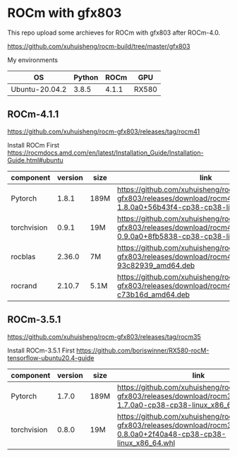 
# ROCm with gfx803

This repo upload some archieves for ROCm with gfx803 after ROCm-4.0.

<https://github.com/xuhuisheng/rocm-build/tree/master/gfx803>

My environments

|OS            |Python|ROCm |GPU  |
|--------------|------|-----|-----|
|Ubuntu-20.04.2|3.8.5 |4.1.1|RX580|

## ROCm-4.1.1

<https://github.com/xuhuisheng/rocm-gfx803/releases/tag/rocm41>

Install ROCm First <https://rocmdocs.amd.com/en/latest/Installation_Guide/Installation-Guide.html#ubuntu>

|component  |version|size|link|
|-----------|-------|----|----|
|Pytorch    |1.8.1  |189M|<https://github.com/xuhuisheng/rocm-gfx803/releases/download/rocm41/torch-1.8.0a0+56b43f4-cp38-cp38-linux_x86_64.whl>|
|torchvision|0.9.1  |19M |<https://github.com/xuhuisheng/rocm-gfx803/releases/download/rocm41/torchvision-0.9.0a0+8fb5838-cp38-cp38-linux_x86_64.whl>|
|rocblas    |2.36.0 |7M  |<https://github.com/xuhuisheng/rocm-gfx803/releases/download/rocm41/rocblas_2.36.0-93c82939_amd64.deb>|
|rocrand    |2.10.7 |5.1M|<https://github.com/xuhuisheng/rocm-gfx803/releases/download/rocm41/rocrand_2.10.7-c73b16d_amd64.deb>|

## ROCm-3.5.1

<https://github.com/xuhuisheng/rocm-gfx803/releases/tag/rocm35>

Install ROCm-3.5.1 First <https://github.com/boriswinner/RX580-rocM-tensorflow-ubuntu20.4-guide>

|component  |version|size|link|
|-----------|-------|----|----|
|Pytorch    |1.7.0  |189M|<https://github.com/xuhuisheng/rocm-gfx803/releases/download/rocm35/torch-1.7.0a0-cp38-cp38-linux_x86_64.whl>|
|torchvision|0.8.0  |19M |<https://github.com/xuhuisheng/rocm-gfx803/releases/download/rocm35/torchvision-0.8.0a0+2f40a48-cp38-cp38-linux_x86_64.whl>|

